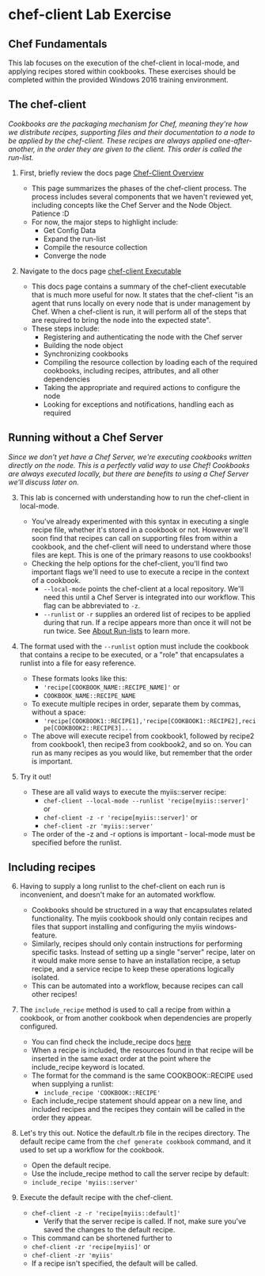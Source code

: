 # chef-client Lab Exercise
## Chef Fundamentals

This lab focuses on the execution of the chef-client in local-mode, and applying recipes stored within cookbooks. These exercises should be completed within the provided Windows 2016 training environment.

## The chef-client

_Cookbooks are the packaging mechanism for Chef, meaning they're how we distribute recipes, supporting files and their documentation to a node to be applied by the chef-client. These recipes are always applied one-after-another, in the order they are given to the client. This order is called the run-list._

1. First, briefly review the docs page [Chef-Client Overview](https://docs.chef.io/chef_client_overview.html)
   * This page summarizes the phases of the chef-client process. The process includes several components that we haven't reviewed yet, including concepts like the Chef Server and the Node Object. Patience :D
   * For now, the major steps to highlight include:
     * Get Config Data
     * Expand the run-list
     * Compile the resource collection
     * Converge the node

2. Navigate to the docs page [chef-client Executable](https://docs.chef.io/ctl_chef_client.html)
   * This docs page contains a summary of the chef-client executable that is much more useful for now. It states that the chef-client "is an agent that runs locally on every node that is under management by Chef. When a chef-client is run, it will perform all of the steps that are required to bring the node into the expected state".
   * These steps include:
     * Registering and authenticating the node with the Chef server
     * Building the node object
     * Synchronizing cookbooks
     * Compiling the resource collection by loading each of the required cookbooks, including recipes, attributes, and all other dependencies
     * Taking the appropriate and required actions to configure the node
     * Looking for exceptions and notifications, handling each as required

## Running without a Chef Server

_Since we don't yet have a Chef Server, we're executing cookbooks written directly on the node. This is a perfectly valid way to use Chef! Cookbooks are always executed locally, but there are benefits to using a Chef Server we'll discuss later on._

3. This lab is concerned with understanding how to run the chef-client in local-mode.
   * You've already experimented with this syntax in executing a single recipe file, whether it's stored in a cookbook or not. However we'll soon find that recipes can call on supporting files from within a cookbook, and the chef-client will need to understand where those files are kept. This is one of the primary reasons to use cookbooks!
   * Checking the help options for the chef-client, you'll find two important flags we'll need to use to execute a recipe in the context of a cookbook.
     * `--local-mode` points the chef-client at a local repository. We'll need this until a Chef Server is integrated into our workflow. This flag can be abbreviated to `-z`.
     * `--runlist` or `-r` supplies an ordered list of recipes to be applied during that run. If a recipe appears more than once it will not be run twice. See [About Run-lists](https://docs.chef.io/run_lists.html) to learn more.
   
4. The format used with the `--runlist` option must include the cookbook that contains a recipe to be executed, or a "role" that encapsulates a runlist into a file for easy reference.
   * These formats looks like this:
     * `'recipe[COOKBOOK_NAME::RECIPE_NAME]'` or
     * `COOKBOOK_NAME::RECIPE_NAME`
   * To execute multiple recipes in order, separate them by commas, without a space:
     * `'recipe[COOKBOOK1::RECIPE1],'recipe[COOKBOOK1::RECIPE2],recipe[COOKBOOK2::RECIPE3]...`
   * The above will execute recipe1 from cookbook1, followed by recipe2 from cookbook1, then recipe3 from cookbook2, and so on. You can run as many recipes as you would like, but remember that the order is important.

5. Try it out!
   * These are all valid ways to execute the myiis::server recipe:
     * `chef-client --local-mode --runlist 'recipe[myiis::server]'` or
     * `chef-client -z -r 'recipe[myiis::server]'` or
     * `chef-client -zr 'myiis::server'`
   * The order of the -z and -r options is important - local-mode must be specified before the runlist.

## Including recipes

6. Having to supply a long runlist to the chef-client on each run is inconvenient, and doesn't make for an automated workflow.
   * Cookbooks should be structured in a way that encapsulates related functionality. The myiis cookbook should only contain recipes and files that support installing and configuring the myiis windows-feature.
   * Similarly, recipes should only contain instructions for performing specific tasks. Instead of setting up a single "server" recipe, later on it would make more sense to have an installation recipe, a setup recipe, and a service recipe to keep these operations logically isolated.
   * This can be automated into a workflow, because recipes can call other recipes!

7. The `include_recipe` method is used to call a recipe from within a cookbook, or from another cookbook when dependencies are properly configured.
   * You can find check the include_recipe docs [here](https://docs.chef.io/dsl_recipe.html#include-recipes)
   * When a recipe is included, the resources found in that recipe will be inserted in the same exact order at the point where the include_recipe keyword is located.
   * The format for the command is the same COOKBOOK::RECIPE used when supplying a runlist:
     * `include_recipe 'COOKBOOK::RECIPE'`
   * Each include_recipe statement should appear on a new line, and included recipes and the recipes they contain will be called in the order they appear.

8. Let's try this out. Notice the default.rb file in the recipes directory. The default recipe came from the `chef generate cookbook` command, and it used to set up a workflow for the cookbook.
   * Open the default recipe. 
   * Use the include_recipe method to call the server recipe by default:
   * `include_recipe 'myiis::server'`

9. Execute the default recipe with the chef-client.
   * `chef-client -z -r 'recipe[myiis::default]'`
     * Verify that the server recipe is called. If not, make sure you've saved the changes to the default recipe.
   * This command can be shortened further to
   * `chef-client -zr 'recipe[myiis]'` or
   * `chef-client -zr 'myiis'`
   * If a recipe isn't specified, the default will be called.